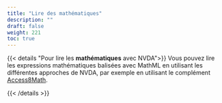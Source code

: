 ```yaml
---
title: "Lire des mathématiques"
description: ""
draft: false
weight: 221
toc: true
---
```




{{< details "Pour lire les **mathématiques** avec NVDA">}}
Vous pouvez lire les expressions mathématiques balisées avec MathML en utilisant les différentes approches de NVDA, par exemple en utilisant le complément [Access8Math](https://addons.nvda-project.org/addons/access8math.fr.html).

{{< /details >}}